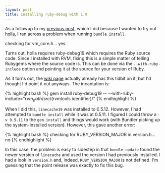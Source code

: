 ```yaml
---
layout: post
title: Installing ruby-debug with 1.9
---
```


As a followup to my [previous post](/2011/08/12/rvm-on-alinux.html),
which I did because I wanted to try out
[holla](https://github.com/maccman/holla), I ran across a problem when
running `bundle install`.

  checking for vm_core.h... yes

Turns out, holla requires ruby-debug19 which
requires the Ruby source code. Since I installed with RVM, fixing this
is a simple matter of telling Rubygems where the source code is. This
can be done via the `--with-ruby-include` option and pointing it at
the source for your version of Ruby.

As it turns out, the
[wiki page](https://github.com/mark-moseley/ruby-debug/wiki/Installation%3A-command-line-version)
actually already has this tidbit on it, but I'd thought I'd point it
out anyways. The incantation is:

{% highlight bash %}
gem install ruby-debug19 -- --with-ruby-include="$rvm_path/src/$(rvmtools identifier)/"
{% endhighlight %}

When I did this, `linecache19` was installed to 0.5.12. However, I had
attempted to `bundle install` while it was at 0.5.11. I figured I
could throw a `-v 0.5.11` to the `gem install` and things would work
(with Bundler picking up the system-installed version). However, this
gave another error:

{% highlight bash %}
checking for RUBY_VERSION_MAJOR in version.h... no
{% endhighlight %}

In this case, the problem is easy to sidestep in that `bundle update`
found the newer version of `linecache` and used the version I had
previously installed. I had a look in `version.h` and, indeed,
`RUBY_VERSION_MAJOR` is not defined. I'm guessing that the point
release was exactly to fix this bug.
